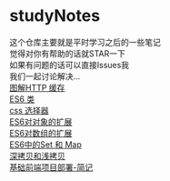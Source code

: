 # studyNotes
这个仓库主要就是平时学习之后的一些笔记<br>
觉得对你有帮助的话就STAR一下<br>
如果有问题的话可以直接Issues我<br>
我们一起讨论解决...<br>
[图解HTTP 缓存](https://github.com/yangzaiwangzi/studyNotes/blob/master/HTTPcache.md)<br>
[ES6 类](https://github.com/yangzaiwangzi/studyNotes/blob/master/class.md)<br>
[css 选择器](https://github.com/yangzaiwangzi/studyNotes/blob/master/cssSelector.md)<br>
[ES6对对象的扩展](https://github.com/yangzaiwangzi/studyNotes/blob/master/upDateObject.md)<br>
[ES6对数组的扩展](https://github.com/yangzaiwangzi/studyNotes/blob/master/updateArray.md)<br>
[ES6中的Set 和 Map](https://github.com/yangzaiwangzi/studyNotes/blob/master/Set&Map.md)<br>
[深拷贝和浅拷贝](https://github.com/yangzaiwangzi/studyNotes/blob/master/extend.md)<br>
[基础前端项目部署-简记](https://github.com/yangzaiwangzi/studyNotes/blob/master/centOsToProject.md)<br>

